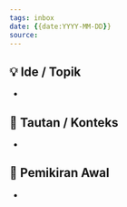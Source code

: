 ```yaml
---
tags: inbox
date: {{date:YYYY-MM-DD}}
source: 
---
```


## 💡 Ide / Topik

- 

## 🔗 Tautan / Konteks

- 

## 💭 Pemikiran Awal

-